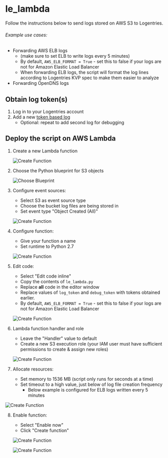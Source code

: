 # le_lambda
Follow the instructions below to send logs stored on AWS S3 to Logentries.

###### Example use cases:
* Forwarding AWS ELB logs
  * (make sure to set ELB to write logs every 5 minutes)
  * By default, ```AWS_ELB_FORMAT = True``` - set this to false if your logs are not for Amazon Elastic Load Balancer
  * When forwarding ELB logs, the script will format the log lines according to Logentries KVP spec to make them easier to analyze
* Forwarding OpenDNS logs

## Obtain log token(s)
1. Log in to your Logentries account
2. Add a new [token based log](https://logentries.com/doc/input-token/)
   * Optional: repeat to add second log for debugging

## Deploy the script on AWS Lambda
1. Create a new Lambda function

   ![Create Function](https://raw.githubusercontent.com/omgapuppy/le_lambda/master/doc/step1.png)

2. Choose the Python blueprint for S3 objects

   ![Choose Blueprint](https://raw.githubusercontent.com/omgapuppy/le_lambda/master/doc/step2.png)

3. Configure event sources:
   * Select S3 as event source type
   * Choose the bucket log files are being stored in
   * Set event type "Object Created (All)"

   ![Create Function](https://raw.githubusercontent.com/omgapuppy/le_lambda/master/doc/step3.png)

4. Configure function:
   * Give your function a name
   * Set runtime to Python 2.7

   ![Create Function](https://raw.githubusercontent.com/omgapuppy/le_lambda/master/doc/step4.png)

5. Edit code:
   * Select "Edit code inline"
   * Copy the contents of ```le_lambda.py```
   * Replace **all** code in the editor window
   * Replace values of ```log_token``` and ```debug_token``` with tokens obtained earlier.
   * By default, ```AWS_ELB_FORMAT = True``` - set this to false if your logs are not for Amazon Elastic Load Balancer

   ![Create Function](https://raw.githubusercontent.com/omgapuppy/le_lambda/master/doc/step5.png)

6. Lambda function handler and role
   * Leave the "Handler" value to default
   * Create a new S3 execution role (your IAM user must have sufficient permissions to create & assign new roles)

   ![Create Function](https://raw.githubusercontent.com/omgapuppy/le_lambda/master/doc/step6.png)

7. Allocate resources:
   * Set memory to 1536 MB (script only runs for seconds at a time)
   * Set timeout to a high value, just below of log file creation frequency
     *  Below example is configured for ELB logs written every 5 minutes

  ![Create Function](https://raw.githubusercontent.com/omgapuppy/le_lambda/master/doc/step7.png)

8. Enable function:
   * Select "Enable now"
   * Click "Create function"

   ![Create Function](https://raw.githubusercontent.com/omgapuppy/le_lambda/master/doc/step8.png)

   ![Create Function](https://raw.githubusercontent.com/omgapuppy/le_lambda/master/doc/step9.png)
